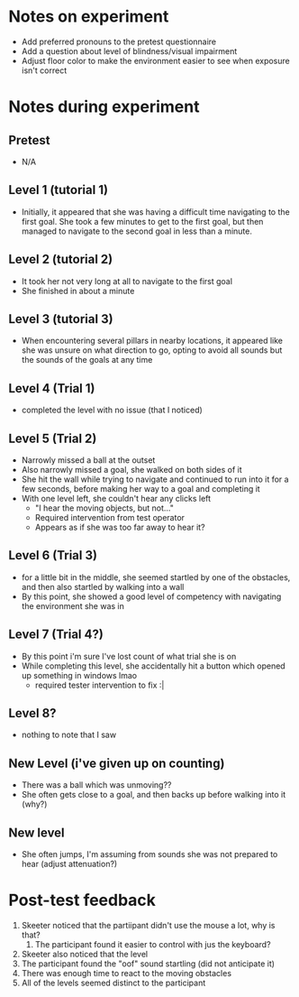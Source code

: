 # Notes on experiment
- Add preferred pronouns to the pretest questionnaire
- Add a question about level of blindness/visual impairment
- Adjust floor color to make the environment easier to see when exposure isn't correct

# Notes during experiment

## Pretest
- N/A

## Level 1 (tutorial 1)
- Initially, it appeared that she was having a difficult time navigating to the first goal. She took a few minutes to get to the first goal, but then managed to navigate to the second goal in less than a minute.

## Level 2 (tutorial 2)
- It took her not very long at all to navigate to the first goal
- She finished in about a minute

## Level 3 (tutorial 3)
- When encountering several pillars in nearby locations, it appeared like she was unsure on what direction to go, opting to avoid all sounds but the sounds of the goals at any time

## Level 4 (Trial 1)
- completed the level with no issue (that I noticed)

## Level 5 (Trial 2)
- Narrowly missed a ball at the outset
- Also narrowly missed a goal, she walked on both sides of it
- She hit the wall while trying to navigate and continued to run into it for a few seconds, before making her way to a goal and completing it
- With one level left, she couldn't hear any clicks left
    - "I hear the moving objects, but not..."
    - Required intervention from test operator
    - Appears as if she was too far away to hear it?

## Level 6 (Trial 3)
- for a little bit in the middle, she seemed startled by one of the obstacles, and then also startled by walking into a wall
- By this point, she showed a good level of competency with navigating the environment she was in

## Level 7 (Trial 4?)
- By this point i'm sure I've lost count of what trial she is on
- While completing this level, she accidentally hit a button which opened up something in windows lmao
    - required tester intervention to fix :|

## Level 8?
- nothing to note that I saw

## New Level (i've given up on counting)
- There was a ball which was unmoving?? 
- She often gets close to a goal, and then backs up before walking into it (why?)

## New level
- She often jumps, I'm assuming from sounds she was not prepared to hear (adjust attenuation?)

# Post-test feedback
1. Skeeter noticed that the partiipant didn't use the mouse a lot, why is that?
    1. The participant found it easier to control with jus the keyboard?
2. Skeeter also noticed that the level 
3. The participant found the "oof" sound startling (did not anticipate it)
4. There was enough time to react to the moving obstacles
5. All of the levels seemed distinct to the participant